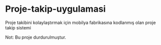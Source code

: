 # Proje-takip-uygulamasi
 Proje takibini kolaylaştırmak için mobilya fabrikasına kodlanmış olan proje takip sistemi

Not: Bu proje durdurulmuştur. 
